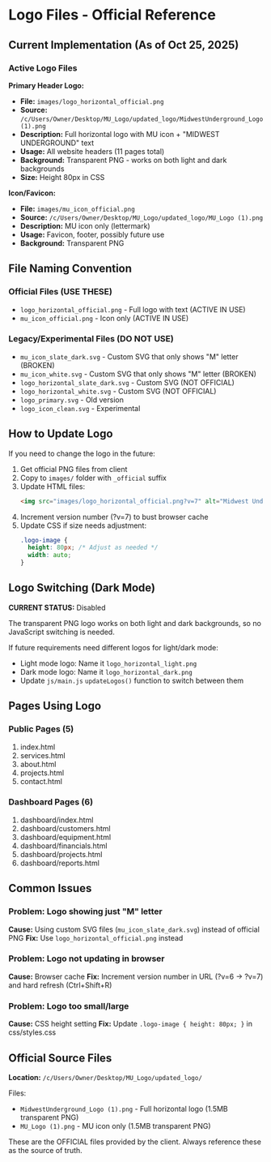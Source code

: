 # Logo Files - Official Reference

## Current Implementation (As of Oct 25, 2025)

### Active Logo Files

**Primary Header Logo:**
- **File:** `images/logo_horizontal_official.png`
- **Source:** `/c/Users/Owner/Desktop/MU_Logo/updated_logo/MidwestUnderground_Logo (1).png`
- **Description:** Full horizontal logo with MU icon + "MIDWEST UNDERGROUND" text
- **Usage:** All website headers (11 pages total)
- **Background:** Transparent PNG - works on both light and dark backgrounds
- **Size:** Height 80px in CSS

**Icon/Favicon:**
- **File:** `images/mu_icon_official.png`
- **Source:** `/c/Users/Owner/Desktop/MU_Logo/updated_logo/MU_Logo (1).png`
- **Description:** MU icon only (lettermark)
- **Usage:** Favicon, footer, possibly future use
- **Background:** Transparent PNG

## File Naming Convention

### Official Files (USE THESE)
- `logo_horizontal_official.png` - Full logo with text (ACTIVE IN USE)
- `mu_icon_official.png` - Icon only (ACTIVE IN USE)

### Legacy/Experimental Files (DO NOT USE)
- `mu_icon_slate_dark.svg` - Custom SVG that only shows "M" letter (BROKEN)
- `mu_icon_white.svg` - Custom SVG that only shows "M" letter (BROKEN)
- `logo_horizontal_slate_dark.svg` - Custom SVG (NOT OFFICIAL)
- `logo_horizontal_white.svg` - Custom SVG (NOT OFFICIAL)
- `logo_primary.svg` - Old version
- `logo_icon_clean.svg` - Experimental

## How to Update Logo

If you need to change the logo in the future:

1. Get official PNG files from client
2. Copy to `images/` folder with `_official` suffix
3. Update HTML files:
   ```html
   <img src="images/logo_horizontal_official.png?v=7" alt="Midwest Underground of Minnesota" class="logo-image">
   ```
4. Increment version number (?v=7) to bust browser cache
5. Update CSS if size needs adjustment:
   ```css
   .logo-image {
     height: 80px; /* Adjust as needed */
     width: auto;
   }
   ```

## Logo Switching (Dark Mode)

**CURRENT STATUS:** Disabled

The transparent PNG logo works on both light and dark backgrounds, so no JavaScript switching is needed.

If future requirements need different logos for light/dark mode:
- Light mode logo: Name it `logo_horizontal_light.png`
- Dark mode logo: Name it `logo_horizontal_dark.png`
- Update `js/main.js` `updateLogos()` function to switch between them

## Pages Using Logo

### Public Pages (5)
1. index.html
2. services.html
3. about.html
4. projects.html
5. contact.html

### Dashboard Pages (6)
1. dashboard/index.html
2. dashboard/customers.html
3. dashboard/equipment.html
4. dashboard/financials.html
5. dashboard/projects.html
6. dashboard/reports.html

## Common Issues

### Problem: Logo showing just "M" letter
**Cause:** Using custom SVG files (`mu_icon_slate_dark.svg`) instead of official PNG
**Fix:** Use `logo_horizontal_official.png` instead

### Problem: Logo not updating in browser
**Cause:** Browser cache
**Fix:** Increment version number in URL (?v=6 → ?v=7) and hard refresh (Ctrl+Shift+R)

### Problem: Logo too small/large
**Cause:** CSS height setting
**Fix:** Update `.logo-image { height: 80px; }` in css/styles.css

## Official Source Files

**Location:** `/c/Users/Owner/Desktop/MU_Logo/updated_logo/`

Files:
- `MidwestUnderground_Logo (1).png` - Full horizontal logo (1.5MB transparent PNG)
- `MU_Logo (1).png` - MU icon only (1.5MB transparent PNG)

These are the OFFICIAL files provided by the client. Always reference these as the source of truth.

